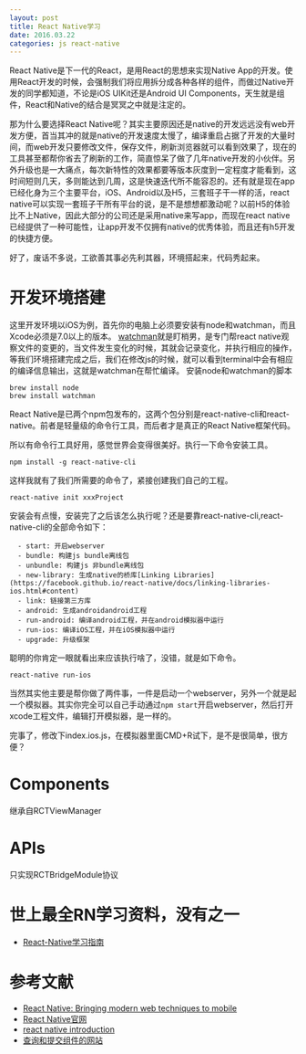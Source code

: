```yaml
---
layout: post
title: React Native学习
date: 2016.03.22
categories: js react-native
---
```


React Native是下一代的React，是用React的思想来实现Native App的开发。使用React开发的时候，会强制我们将应用拆分成各种各样的组件，而做过Native开发的同学都知道，不论是iOS UIKit还是Android UI Components，天生就是组件，React和Native的结合是冥冥之中就是注定的。

那为什么要选择React Native呢？其实主要原因还是native的开发远远没有web开发方便，首当其冲的就是native的开发速度太慢了，编译重启占据了开发的大量时间，而web开发只要修改文件，保存文件，刷新浏览器就可以看到效果了，现在的工具甚至都帮你省去了刷新的工作，简直惊呆了做了几年native开发的小伙伴。另外升级也是一大痛点，每次新特性的效果都要等版本灰度到一定程度才能看到，这时间短则几天，多则能达到几周，这是快速迭代所不能容忍的。还有就是现在app已经化身为三个主要平台，iOS、Android以及H5，三套班子干一样的活，react native可以实现一套班子干所有平台的说，是不是想想都激动呢？以前H5的体验比不上Native，因此大部分的公司还是采用native来写app，而现在react native已经提供了一种可能性，让app开发不仅拥有native的优秀体验，而且还有h5开发的快捷方便。

好了，废话不多说，工欲善其事必先利其器，环境搭起来，代码秀起来。

# 开发环境搭建
这里开发环境以iOS为例，首先你的电脑上必须要安装有node和watchman，而且Xcode必须是7.0以上的版本。
[watchman](https://facebook.github.io/watchman/)就是盯梢男，是专门帮react native观察文件的变更的，当文件发生变化的时候，其就会记录变化，并执行相应的操作，等我们环境搭建完成之后，我们在修改js的时候，就可以看到terminal中会有相应的编译信息输出，这就是watchman在帮忙编译。
安装node和watchman的脚本
```shell
brew install node
brew install watchman
```

React Native是已两个npm包发布的，这两个包分别是react-native-cli和react-native。前者是轻量级的命令行工具，而后者才是真正的React Native框架代码。

所以有命令行工具好用，感觉世界会变得很美好。执行一下命令安装工具。
```shell
npm install -g react-native-cli
```
这样我就有了我们所需要的命令了，紧接创建我们自己的工程。
```shell
react-native init xxxProject
```
安装会有点慢，安装完了之后该怎么执行呢？还是要靠react-native-cli,react-native-cli的全部命令如下：
```shell
  - start: 开启webserver
  - bundle: 构建js bundle离线包
  - unbundle: 构建js 非bundle离线包
  - new-library: 生成native的桥库[Linking Libraries](https://facebook.github.io/react-native/docs/linking-libraries-ios.html#content)
  - link: 链接第三方库
  - android: 生成androidandroid工程
  - run-android: 编译android工程，并在android模拟器中运行
  - run-ios: 编译iOS工程，并在iOS模拟器中运行
  - upgrade: 升级框架
```
聪明的你肯定一眼就看出来应该执行啥了，没错，就是如下命令。
```shell
react-native run-ios
```
当然其实他主要是帮你做了两件事，一件是启动一个webserver，另外一个就是起一个模拟器。其实你完全可以自己手动通过`npm start`开启webserver，然后打开xcode工程文件，编辑打开模拟器，是一样的。

完事了，修改下index.ios.js，在模拟器里面CMD+R试下，是不是很简单，很方便？

# Components
继承自RCTViewManager

# APIs
只实现RCTBridgeModule协议


# 世上最全RN学习资料，没有之一
+ [React-Native学习指南](https://github.com/ele828/react-native-guide)

# 参考文献
+ [React Native: Bringing modern web techniques to mobile](https://code.facebook.com/posts/1014532261909640/react-native-bringing-modern-web-techniques-to-mobile/)
+ [React Native官网](http://facebook.github.io/react-native/)
+ [react native introduction](http://www.appcoda.com/react-native-introduction/)
+ [查询和提交组件的网站](https://js.coach/react-native)